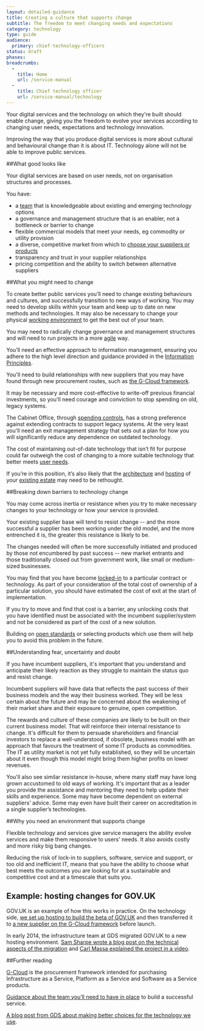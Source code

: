 ```yaml
---
layout: detailed-guidance
title: Creating a culture that supports change
subtitle: The freedom to meet changing needs and expectations
category: technology
type: guide
audience:
  primary: chief-technology-officers
status: draft
phases:
breadcrumbs:
  -
    title: Home
    url: /service-manual
  -
    title: Chief technology officer
    url: /service-manual/technology
---
```


Your digital services and the technology on which they're built should enable change, giving you the freedom to evolve your services according to changing user needs, expectations and technology innovation.

Improving the way that you produce digital services is more about cultural and behavioural change than it is about IT. Technology alone will not be able to improve public services.

##What good looks like

Your digital services are based on user needs, not on organisation structures and processes.

You have:

* a [team](/service-manual/the-team) that is knowledgeable about existing and emerging technology options
* a governance and management structure that is an enabler, not a bottleneck or barrier to change
* flexible commercial models that meet your needs, eg commodity or utility provision
* a diverse, competitive market from which to [choose your suppliers or products](/service-manual/making-software/choosing-technology.html)
* transparency and trust in your supplier relationships
* pricing competition and the ability to switch between alternative suppliers

##What you might need to change

To create better public services you’ll need to change existing behaviours and cultures, and successfully transition to new ways of working. You may need to develop skills within your team and keep up to date on new methods and technologies. It may also be necessary to change your physical [working environment](/service-manual/the-team/working-environment) to get the best out of your team.

You may need to radically change governance and management structures and will need to run projects in a more [agile](/service-manual/agile/index.html) way.

You’ll need an effective approach to information management, ensuring you adhere to the high level direction and guidance provided in the [Information Principles](http://www.nationalarchives.gov.uk/information-management/manage-information/planning/information-principles).

You'll need to build relationships with new suppliers that you may have found through new procurement routes, such as [the G-Cloud framework](/how-to-use-cloudstore).

It may be necessary and more cost-effective to write-off previous financial investments, so you'll need courage and conviction to stop spending on old, legacy systems.

The Cabinet Office, through [spending controls](/service-manual/technology/spending-controls), has a strong preference against extending contracts to support legacy systems. At the very least you'll need an exit management strategy that sets out a plan for how you will significantly reduce any dependence on outdated technology.

The cost of maintaining out-of-date technology that isn’t fit for purpose could far outweigh the cost of changing to a more suitable technology that better meets [user needs](/service-manual/user-centred-design/user-needs.html).

If you’re in this position, it’s also likely that the [architecture](/service-manual/technology/architecture.html) and [hosting](/service-manual/operations/hosting.html) of your [existing estate](/service-manual/technology/architecture.html#the-legacy-estate) may need to be rethought.

##Breaking down barriers to technology change

You may come across inertia or resistance when you try to make necessary changes to your technology or how your service is provided.

Your existing supplier base will tend to resist change -- and the more successful a supplier has been working under the old model, and the more entrenched it is, the greater this resistance is likely to be.

The changes needed will often be more successfully initiated and produced by those not encumbered by past success -- new market entrants and those traditionally closed out from government work, like small or medium-sized businesses.

You may find that you have become [locked-in](/service-manual/making-software/choosing-technology.html#lock-in) to a particular contract or technology. As part of your consideration of the total cost of ownership of a particular solution, you should have estimated the cost of exit at the start of implementation.

If you try to move and find that cost is a barrier, any unlocking costs that you have identified must be associated with the incumbent supplier/system and not be considered as part of the cost of a new solution.

Building on [open standards](/service-manual/making-software/open-standards-and-licensing.html) or selecting products which use them will help you to avoid this problem in the future.

##Understanding fear, uncertainty and doubt

If you have incumbent suppliers, it's important that you understand and anticipate their likely reaction as they struggle to maintain the status quo and resist change.

Incumbent suppliers will have data that reflects the past success of their business models and the way their business worked. They will be less certain about the future and may be concerned about the weakening of their market share and their exposure to genuine, open competition.

The rewards and culture of these companies are likely to be built on their current business model. That will reinforce their internal resistance to change. It's difficult for them to persuade shareholders and financial investors to replace a well-understood, if obsolete, business model with an approach that favours the treatment of some IT products as commodities. The IT as utility market is not yet fully established, so they will be uncertain about it even though this model might bring them higher profits on lower revenues.

You'll also see similar resistance in-house, where many staff may have long grown accustomed to old ways of working. It's important that as a leader you provide the assistance and mentoring they need to help update their skills and experience. Some may have become dependent on external suppliers’ advice. Some may even have built their career on accreditation in a single supplier’s technologies.

##Why you need an environment that supports change

Flexible technology and services give service managers the ability evolve services and make them responsive to users' needs. It also avoids costly and more risky big bang changes.

Reducing the risk of lock-in to suppliers, software, service and support, or too old and inefficient IT, means that you have the ability to choose what best meets the outcomes you are looking for at a sustainable and competitive cost and at a timescale that suits you.

## Example: hosting changes for GOV.UK

GOV.UK is an example of how this works in practice. On the technology side, [we set up hosting to build the beta of GOV.UK][gds-beta-hosting]
and then transferred it to [a new supplier on the G-Cloud framework][gds-skyscape] before launch.

[gds-beta-hosting]: https://gds.blog.gov.uk/2012/01/24/hosting-the-beta-of-gov-uk/
[gds-skyscape]: https://gds.blog.gov.uk/2012/09/18/introducing-a-new-supplier-skyscape/

In early 2014, the infrastructure team at GDS migrated GOV.UK to a new hosting environment.
[Sam Sharpe wrote a blog post on the technical aspects of the migration][gdstech-migration]
and [Carl Massa explained the project in a video][gds-hosting-video].

[gdstech-migration]: https://gdstechnology.blog.gov.uk/2014/03/28/migrating-govuk-infrastructure/
[gds-hosting-video]: https://gds.blog.gov.uk/2014/04/17/gov-uk-hosting-simpler-clearer-faster/

##Further reading

[G-Cloud](/how-to-use-cloudstore) is the procurement framework intended for purchasing Infrastructure as a Service, Platform as a Service and Software as a Service products.

[Guidance about the team you’ll need to have in place](/service-manual/the-team) to build a successful service.

[A blog post from GDS about making better choices for the technology we use](https://gds.blog.gov.uk/2013/03/26/better-tech-choices/).
